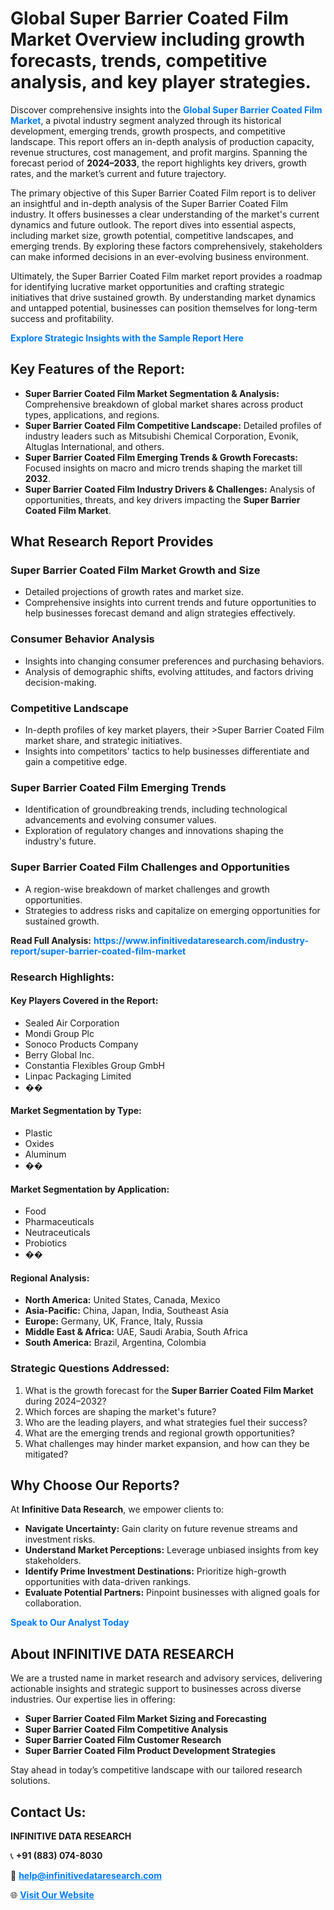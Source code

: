 <h1>Global Super Barrier Coated Film Market Overview including growth forecasts, trends, competitive analysis, and key player strategies.</h1>
<p>
Discover comprehensive insights into the 
<a href="https://www.infinitivedataresearch.com/industry-report/super-barrier-coated-film-market" rel="dofollow" style="color: #007BFF; text-decoration: none;"><strong>Global Super Barrier Coated Film Market</strong></a>, a pivotal industry segment analyzed through its historical development, emerging trends, growth prospects, and competitive landscape. This report offers an in-depth analysis of production capacity, revenue structures, cost management, and profit margins. Spanning the forecast period of <strong>2024–2033</strong>, the report highlights key drivers, growth rates, and the market’s current and future trajectory.
</p>
<p>
The primary objective of this Super Barrier Coated Film report is to deliver an insightful and in-depth analysis of the Super Barrier Coated Film industry. It offers businesses a clear understanding of the market's current dynamics and future outlook. The report dives into essential aspects, including market size, growth potential, competitive landscapes, and emerging trends. By exploring these factors comprehensively, stakeholders can make informed decisions in an ever-evolving business environment.
</p>
<p>
Ultimately, the Super Barrier Coated Film market report provides a roadmap for identifying lucrative market opportunities and crafting strategic initiatives that drive sustained growth. By understanding market dynamics and untapped potential, businesses can position themselves for long-term success and profitability.
</p>
<p>
<a href="https://www.infinitivedataresearch.com/request-sample/reportId=108811" style="color: #007BFF; text-decoration: none;"><strong>Explore Strategic Insights with the Sample Report Here</strong></a>
</p>

<h2>Key Features of the Report:</h2>
<ul>
<li><strong>Super Barrier Coated Film Market Segmentation & Analysis:</strong> Comprehensive breakdown of global market shares across product types, applications, and regions.</li>
<li><strong>Super Barrier Coated Film Competitive Landscape:</strong> Detailed profiles of industry leaders such as Mitsubishi Chemical Corporation, Evonik, Altuglas International, and others.</li>
<li><strong>Super Barrier Coated Film Emerging Trends & Growth Forecasts:</strong> Focused insights on macro and micro trends shaping the market till <strong>2032</strong>.</li>
<li><strong>Super Barrier Coated Film Industry Drivers & Challenges:</strong> Analysis of opportunities, threats, and key drivers impacting the <strong>Super Barrier Coated Film Market</strong>.</li>
</ul>

<h2>What Research Report Provides</h2>
<h3>Super Barrier Coated Film Market Growth and Size</h3>
<ul>
<li>Detailed projections of growth rates and market size.</li>
<li>Comprehensive insights into current trends and future opportunities to help businesses forecast demand and align strategies effectively.</li>
</ul>

<h3>Consumer Behavior Analysis</h3>
<ul>
<li>Insights into changing consumer preferences and purchasing behaviors.</li>
<li>Analysis of demographic shifts, evolving attitudes, and factors driving decision-making.</li>
</ul>

<h3>Competitive Landscape</h3>
<ul>
<li>In-depth profiles of key market players, their >Super Barrier Coated Film market share, and strategic initiatives.</li>
<li>Insights into competitors' tactics to help businesses differentiate and gain a competitive edge.</li>
</ul>

<h3>Super Barrier Coated Film Emerging Trends</h3>
<ul>
<li>Identification of groundbreaking trends, including technological advancements and evolving consumer values.</li>
<li>Exploration of regulatory changes and innovations shaping the industry's future.</li>
</ul>

<h3>Super Barrier Coated Film Challenges and Opportunities</h3>
<ul>
<li>A region-wise breakdown of market challenges and growth opportunities.</li>
<li>Strategies to address risks and capitalize on emerging opportunities for sustained growth.</li>
</ul>
<p><strong>Read Full Analysis:</strong> <a href="https://www.infinitivedataresearch.com/industry-report/super-barrier-coated-film-market" rel="dofollow" style="color: #007BFF; text-decoration: none;"><strong>https://www.infinitivedataresearch.com/industry-report/super-barrier-coated-film-market</strong></a></p>
<h3>Research Highlights:</h3>
<h4>Key Players Covered in the Report:</h4>
<ul><li>Sealed Air Corporation</li><li>Mondi Group Plc</li><li>Sonoco Products Company</li><li>Berry Global Inc.</li><li>Constantia Flexibles Group GmbH</li><li>Linpac Packaging Limited</li><li>��</li></ul>
<h4>Market Segmentation by Type:</h4>
<ul><li>Plastic</li><li>Oxides</li><li>Aluminum</li><li>��</li></ul>
<h4>Market Segmentation by Application:</h4>
<ul><li>Food</li><li>Pharmaceuticals</li><li>Neutraceuticals</li><li>Probiotics</li><li>��</li></ul>

<h4>Regional Analysis:</h4>
<ul>
<li><strong>North America:</strong> United States, Canada, Mexico</li>
<li><strong>Asia-Pacific:</strong> China, Japan, India, Southeast Asia</li>
<li><strong>Europe:</strong> Germany, UK, France, Italy, Russia</li>
<li><strong>Middle East & Africa:</strong> UAE, Saudi Arabia, South Africa</li>
<li><strong>South America:</strong> Brazil, Argentina, Colombia</li>
</ul>

<h3>Strategic Questions Addressed:</h3>
<ol>
<li>What is the growth forecast for the <strong>Super Barrier Coated Film Market</strong> during 2024–2032?</li>
<li>Which forces are shaping the market's future?</li>
<li>Who are the leading players, and what strategies fuel their success?</li>
<li>What are the emerging trends and regional growth opportunities?</li>
<li>What challenges may hinder market expansion, and how can they be mitigated?</li>
</ol>

<h2>Why Choose Our Reports?</h2>
<p>At <strong>Infinitive Data Research</strong>, we empower clients to:</p>
<ul>
<li><strong>Navigate Uncertainty:</strong> Gain clarity on future revenue streams and investment risks.</li>
<li><strong>Understand Market Perceptions:</strong> Leverage unbiased insights from key stakeholders.</li>
<li><strong>Identify Prime Investment Destinations:</strong> Prioritize high-growth opportunities with data-driven rankings.</li>
<li><strong>Evaluate Potential Partners:</strong> Pinpoint businesses with aligned goals for collaboration.</li>
</ul>
<p><a href="https://www.infinitivedataresearch.com/industry-report/super-barrier-coated-film-market" rel="dofollow" style="color: #007BFF; text-decoration: none;"><strong>Speak to Our Analyst Today</strong></a></p>

<h2>About INFINITIVE DATA RESEARCH</h2>
<p>We are a trusted name in market research and advisory services, delivering actionable insights and strategic support to businesses across diverse industries. Our expertise lies in offering:</p>
<ul>
<li><strong>Super Barrier Coated Film Market Sizing and Forecasting</strong></li>
<li><strong>Super Barrier Coated Film Competitive Analysis</strong></li>
<li><strong>Super Barrier Coated Film Customer Research</strong></li>
<li><strong>Super Barrier Coated Film Product Development Strategies</strong></li>
</ul>
<p>Stay ahead in today’s competitive landscape with our tailored research solutions.</p>

<h2>Contact Us:</h2>
<p><strong>INFINITIVE DATA RESEARCH</strong></p>
<p>📞 <strong>+91 (883) 074-8030</strong></p>
<p>📧 <strong><a href="mailto:help@infinitivedataresearch.com" style="color: #007BFF;">help@infinitivedataresearch.com</a></strong></p>
<p>🌐 <strong><a href="https://www.infinitivedataresearch.com" rel="dofollow" style="color: #007BFF;">Visit Our Website</a></strong></p>